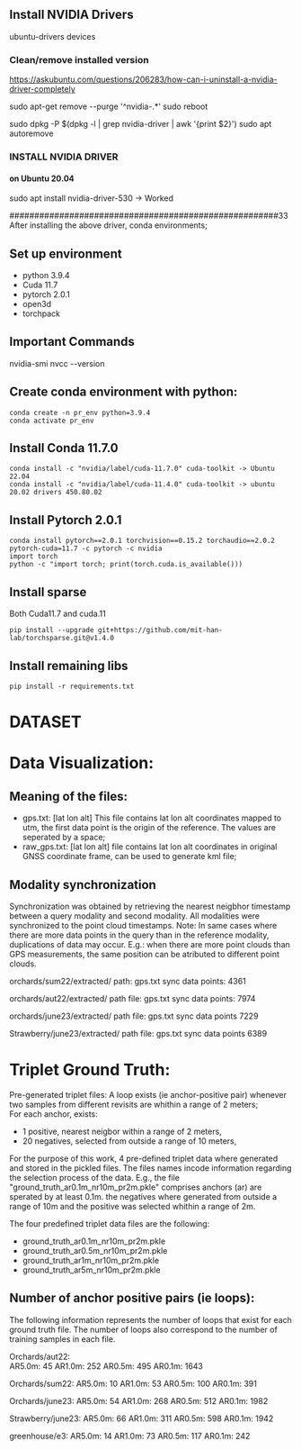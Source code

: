 ## Install NVIDIA Drivers 
ubuntu-drivers devices

### Clean/remove installed version

https://askubuntu.com/questions/206283/how-can-i-uninstall-a-nvidia-driver-completely

sudo apt-get remove --purge '^nvidia-.*'
sudo reboot

sudo dpkg -P $(dpkg -l | grep nvidia-driver | awk '{print $2}')
sudo apt autoremove

### INSTALL NVIDIA DRIVER
#### on Ubuntu 20.04 

sudo apt install nvidia-driver-530 -> Worked 



######################################################33
After installing the above driver, conda environments;


## Set up environment
- python 3.9.4
- Cuda 11.7
- pytorch 2.0.1
- open3d
- torchpack


## Important Commands
nvidia-smi
nvcc --version

## Create conda environment with python:
```
conda create -n pr_env python=3.9.4
conda activate pr_env
```
## Install Conda 11.7.0

```
conda install -c "nvidia/label/cuda-11.7.0" cuda-toolkit -> Ubuntu 22.04
conda install -c "nvidia/label/cuda-11.4.0" cuda-toolkit -> ubuntu 20.02 drivers 450.80.02
```
## Install Pytorch 2.0.1

```
conda install pytorch==2.0.1 torchvision==0.15.2 torchaudio==2.0.2 pytorch-cuda=11.7 -c pytorch -c nvidia
import torch
python -c "import torch; print(torch.cuda.is_available()))
```
## Install sparse
Both Cuda11.7 and cuda.11
```
pip install --upgrade git+https://github.com/mit-han-lab/torchsparse.git@v1.4.0
```

## Install remaining libs
```
pip install -r requirements.txt
```



# DATASET

# Data Visualization:

## Meaning of the files:
 - gps.txt: [lat lon alt] This file contains lat lon alt  coordinates mapped to utm, the first data point is the origin of the reference. The values are seperated by a space;
 - raw_gps.txt: [lat lon alt] file contains lat lon alt coordinates in original GNSS coordinate frame, can be used to generate kml file;

## Modality synchronization 
Synchronization was obtained by retrieving the nearest neigbhor timestamp between a query modality and second modality. All modalities were synchronized to the point cloud timestamps. 
Note: In same cases where there are more data points in the query than in the reference modality, duplications of data may occur.
E.g.: when there are more point clouds than GPS measurements, the same position can be atributed to different point clouds. 

orchards/sum22/extracted/ 
 path: gps.txt
 sync data points: 4361

orchards/aut22/extracted/
 path file: gps.txt
 sync data points: 7974

orchards/june23/extracted/
 path file: gps.txt
 sync data points 7229

Strawberry/june23/extracted/
 path file: gps.txt
 sync data points 6389

# Triplet Ground Truth: 

Pre-generated triplet files: 
A loop exists (ie anchor-positive pair) whenever  two samples from different revisits are whithin a range of 2 meters;   
For each anchor, exists: 
 - 1 positive, nearest neigbor within a range of 2 meters,
 - 20 negatives, selected from outside a range of 10 meters,

For the purpose of this work, 4 pre-defined triplet data where generated  and stored in the pickled files.
The files names incode information regarding the selection process of the data. 
E.g., the file "ground_truth_ar0.1m_nr10m_pr2m.pkle" comprises anchors (ar) are sperated by at least 0.1m.
the negatives where generated from outside a range of 10m and the positive was selected whithin a range of 2m.

The four predefined triplet data files are the following:
 - ground_truth_ar0.1m_nr10m_pr2m.pkle
 - ground_truth_ar0.5m_nr10m_pr2m.pkle
 - ground_truth_ar1m_nr10m_pr2m.pkle
 - ground_truth_ar5m_nr10m_pr2m.pkle

## Number of anchor positive pairs (ie loops):
The following information represents the number of loops that exist for each ground truth file. The number of loops also correspond to the number of training samples in each file. 

Orchards/aut22:\
AR5.0m: 45
AR1.0m: 252
AR0.5m: 495
AR0.1m: 1643

Orchards/sum22:
AR5.0m: 10
AR1.0m: 53
AR0.5m: 100
AR0.1m: 391

Orchards/june23:
AR5.0m: 54
AR1.0m: 268
AR0.5m: 512
AR0.1m: 1982

Strawberry/june23:
AR5.0m: 66
AR1.0m: 311
AR0.5m: 598
AR0.1m: 1942

greenhouse/e3:
AR5.0m: 14
AR1.0m: 73
AR0.5m: 117
AR0.1m: 242

